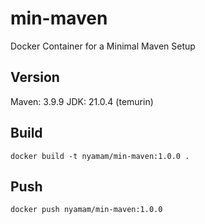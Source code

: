 # min-maven
Docker Container for a Minimal Maven Setup

## Version
Maven: 3.9.9
JDK: 21.0.4 (temurin)

## Build
```
docker build -t nyamam/min-maven:1.0.0 .
```

## Push
```
docker push nyamam/min-maven:1.0.0 
```
